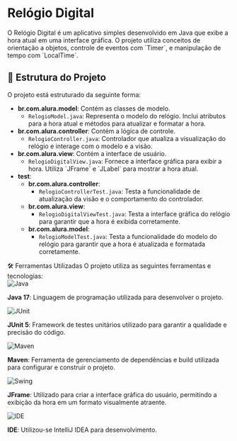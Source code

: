 <h1>Relógio Digital</h1>
<p> O Relógio Digital é um aplicativo simples desenvolvido em Java que exibe a hora atual em uma interface gráfica. O projeto utiliza conceitos de orientação a objetos, controle de eventos com `Timer`, e manipulação de tempo com `LocalTime`. </p>

<h2>🚀 Estrutura do Projeto</h2>
<p>
  O projeto está estruturado da seguinte forma:
</p>

<ul> <li><strong>br.com.alura.model</strong>: Contém as classes de modelo. <ul> <li><code>RelogioModel.java</code>: Representa o modelo do relógio. Inclui atributos para a hora atual e métodos para atualizar e formatar a hora.</li> </ul> </li> <li><strong>br.com.alura.controller</strong>: Contém a lógica de controle. <ul> <li><code>RelogioController.java</code>: Controlador que atualiza a visualização do relógio e interage com o modelo e a visão.</li> </ul> </li> <li><strong>br.com.alura.view</strong>: Contém a interface de usuário. <ul> <li><code>RelogioDigitalView.java</code>: Fornece a interface gráfica para exibir a hora. Utiliza `JFrame` e `JLabel` para mostrar a hora atual.</li> </ul> </li> <li><strong>test</strong>: <ul> <li><strong>br.com.alura.controller</strong>: <ul> <li><code>RelogioControllerTest.java</code>: Testa a funcionalidade de atualização da visão e o comportamento do controlador.</li> </ul> </li> <li><strong>br.com.alura.view</strong>: <ul> <li><code>RelogioDigitalViewTest.java</code>: Testa a interface gráfica do relógio para garantir que a hora é exibida corretamente.</li> </ul> </li> <li><strong>br.com.alura.model</strong>: <ul> <li><code>RelogioModelTest.java</code>: Testa a funcionalidade do modelo do relógio para garantir que a hora é atualizada e formatada corretamente.</li> </ul> </li> </ul> </li> </ul>
🛠️ Ferramentas Utilizadas
O projeto utiliza as seguintes ferramentas e tecnologias:

<div> <img align="center" alt="Java" src="https://img.shields.io/badge/Java-007396?style=for-the-badge&logo=java&logoColor=white"/> <p><strong>Java 17</strong>: Linguagem de programação utilizada para desenvolver o projeto.</p> </div> <div> <img align="center" alt="JUnit" src="https://img.shields.io/badge/JUnit-25A162?style=for-the-badge&logo=junit5&logoColor=white"/> <p><strong>JUnit 5</strong>: Framework de testes unitários utilizado para garantir a qualidade e precisão do código.</p> </div> <div> <img align="center" alt="Maven" src="https://img.shields.io/badge/Maven-C71A36?style=for-the-badge&logo=apachemaven&logoColor=white"/> <p><strong>Maven</strong>: Ferramenta de gerenciamento de dependências e build utilizada para configurar e construir o projeto.</p> </div> <div> <img align="center" alt="Swing" src="https://img.shields.io/badge/Swing-000000?style=for-the-badge&logo=java&logoColor=white"/> <p><strong>JFrame</strong>: Utilizado para criar a interface gráfica do usuário, permitindo a exibição da hora em um formato visualmente atraente.</p> </div> <div> <img align="center" alt="IDE" src="https://img.shields.io/badge/IDE-000000?style=for-the-badge&logo=intellijidea&logoColor=white"/> <p><strong>IDE</strong>: Utilizou-se IntelliJ IDEA para desenvolvimento.</p> </div>
